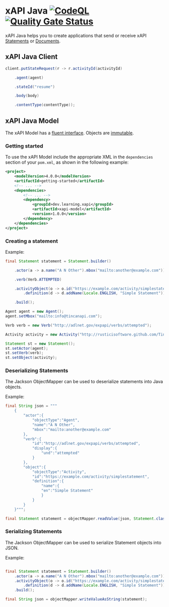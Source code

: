# xAPI Java [![CodeQL](https://github.com/BerryCloud/xapi-java/actions/workflows/codeql.yml/badge.svg)](https://github.com/BerryCloud/xapi-java/actions/workflows/codeql.yml) [![Quality Gate Status](https://sonarcloud.io/api/project_badges/measure?project=BerryCloud_xapi-java&metric=alert_status)](https://sonarcloud.io/summary/new_code?id=BerryCloud_xapi-java)

xAPI Java helps you to create applications that send or receive xAPI [Statements](https://github.com/adlnet/xAPI-Spec/blob/master/xAPI-Data.md#statements) or [Documents](https://github.com/adlnet/xAPI-Spec/blob/master/xAPI-Data.md#10-documents).

## xAPI Java Client

```java
client.putStateRequest(r -> r.activityId(activityId)

    .agent(agent)

    .stateId("resume")

    .body(body)

    .contentType(contentType));
```

## xAPI Java Model

The xAPI Model has a [fluent interface](https://en.wikipedia.org/wiki/Fluent_interface). Objects are [immutable](https://en.wikipedia.org/wiki/Immutable_object).

### Getting started

To use the xAPI Model include the appropriate XML in the `dependencies` section of your `pom.xml`, as shown in the following example:

```xml
<project>
    <modelVersion>4.0.0</modelVersion>
    <artifactId>getting-started</artifactId>
    <!-- ... -->
    <dependencies>
        <!-- ... -->
        <dependency>
            <groupId>dev.learning.xapi</groupId>
            <artifactId>xapi-model</artifactId>
            <version>1.0.0</version>
        </dependency>
    </dependencies>
</project>
```

### Creating a statement

Example:

```java
final Statement statement = Statement.builder()

    .actor(a -> a.name("A N Other").mbox("mailto:another@example.com"))

    .verb(Verb.ATTEMPTED)

    .activityObject(o -> o.id("https://example.com/activity/simplestatement")
        .definition(d -> d.addName(Locale.ENGLISH, "Simple Statement")))

    .build();
```

```java
Agent agent = new Agent();
agent.setMbox("mailto:info@tincanapi.com");

Verb verb = new Verb("http://adlnet.gov/expapi/verbs/attempted");

Activity activity = new Activity("http://rusticisoftware.github.com/TinCanJava");

Statement st = new Statement();
st.setActor(agent);
st.setVerb(verb);
st.setObject(activity);

```

### Deserializing Statements

The Jackson ObjectMapper can be used to deserialize statements into Java objects.

Example:

```java
final String json = """
    {
        "actor":{
            "objectType":"Agent",
            "name":"A N Other",
            "mbox":"mailto:another@example.com"
        },
        "verb":{
            "id":"http://adlnet.gov/expapi/verbs/attempted",
            "display":{
                "und":"attempted"
            }
        },
        "object":{
            "objectType":"Activity",
            "id":"https://example.com/activity/simplestatement",
            "definition":{
                "name":{
                "en":"Simple Statement"
                }
            }
        }
    }""";

final Statement statement = objectMapper.readValue(json, Statement.class);
```

### Serializing Statements

The Jackson ObjectMapper can be used to serialize Statement objects into JSON.

Example:

```java

final Statement statement = Statement.builder()
    .actor(a -> a.name("A N Other").mbox("mailto:another@example.com")).verb(Verb.ATTEMPTED)
    .activityObject(o -> o.id("https://example.com/activity/simplestatement")
        .definition(d -> d.addName(Locale.ENGLISH, "Simple Statement")))
    .build();

final String json = objectMapper.writeValueAsString(statement);

```
